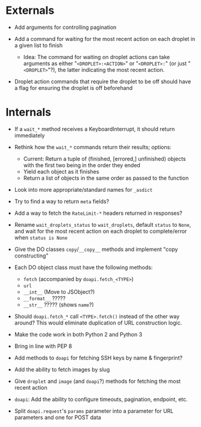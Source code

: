 # Externals

- Add arguments for controlling pagination

- Add a command for waiting for the most recent action on each droplet in a
  given list to finish
    - Idea: The command for waiting on droplet actions can take arguments as
      either "`<DROPLET>:<ACTION>`" or "`<DROPLET>:`" (or just "`<DROPLET>`"?),
      the latter indicating the most recent action.

- Droplet action commands that require the droplet to be off should have a flag
  for ensuring the droplet is off beforehand

# Internals

- If a `wait_*` method receives a KeyboardInterrupt, it should return
  immediately

- Rethink how the `wait_*` commands return their results; options:
    - Current: Return a tuple of (finished, [errored,] unfinished) objects with
      the first two being in the order they ended
    - Yield each object as it finishes
    - Return a list of objects in the same order as passed to the function

- Look into more appropriate/standard names for `_asdict`

- Try to find a way to return `meta` fields?
- Add a way to fetch the `RateLimit-*` headers returned in responses?

- Rename `wait_droplets_status` to `wait_droplets`, default `status` to `None`,
  and wait for the most recent action on each droplet to complete/error when
  `status is None`

- Give the DO classes `copy`/`__copy__` methods and implement "copy
  constructing"

- Each DO object class must have the following methods:
    - `fetch` (accompanied by `doapi.fetch_<TYPE>`)
    - `url`
    - `__int__` (Move to JSObject?)
    - `__format__` ?????
    - `__str__` ????? (shows `name`?)

- Should `doapi.fetch_*` call `<TYPE>.fetch()` instead of the other way around?
  This would eliminate duplication of URL construction logic.

- Make the code work in both Python 2 and Python 3
- Bring in line with PEP 8

- Add methods to `doapi` for fetching SSH keys by name & fingerprint?

- Add the ability to fetch images by slug

- Give `droplet` and `image` (and `doapi`?) methods for fetching the most
  recent action

- `doapi`: Add the ability to configure timeouts, pagination, endpoint, etc.

- Split `doapi.request`'s `params` parameter into a parameter for URL
  parameters and one for POST data

